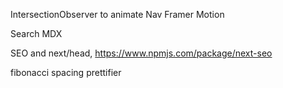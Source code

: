 IntersectionObserver to animate Nav
Framer Motion

Search
MDX

SEO and next/head, https://www.npmjs.com/package/next-seo

fibonacci spacing prettifier